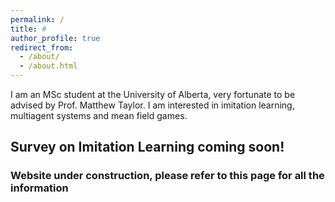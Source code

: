 ```yaml
---
permalink: /
title: #
author_profile: true
redirect_from: 
  - /about/
  - /about.html
---
```


I am an MSc student at the University of Alberta, very fortunate to be advised by Prof. Matthew Taylor. I am interested in imitation learning, multiagent systems and mean field games.

## Survey on Imitation Learning coming soon!

### Website under construction, please refer to this page for all the information
